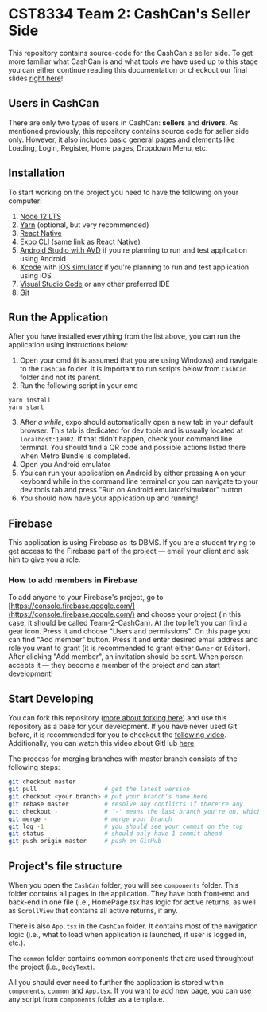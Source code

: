 # CST8334 Team 2: CashCan's Seller Side

This repository contains source-code for the CashCan's seller side. To get more familiar what CashCan is and what tools we have used up to this stage you can either continue reading this documentation or checkout our final slides [right here](https://algonquinlivecom.sharepoint.com/:p:/t/21f-cst8334-310-team-2/EfZTjgMre6ZIny8ePVZP3-EB0uCy_QQyB2IRX7UG4iLHgQ?e=HprqUl)!

## Users in CashCan
There are only two types of users in CashCan: **sellers** and **drivers**. As mentioned previously, this repository contains source code for seller side only. However, it also includes basic general pages and elements like Loading, Login, Register, Home pages, Dropdown Menu, etc.

## Installation

To start working on the project you need to have the following on your computer:
1. [Node 12 LTS](https://nodejs.org/en/download/)
2. [Yarn](https://classic.yarnpkg.com/en/docs/install#windows-stable) (optional, but very recommended)
3. [React Native](https://reactnative.dev/docs/environment-setup)
4. [Expo CLI](https://reactnative.dev/docs/environment-setup) (same link as React Native)
5. [Android Studio with AVD](https://developer.android.com/studio?gclid=CjwKCAiAh_GNBhAHEiwAjOh3ZHahg2NhAJ5BaWQuG5tSYLGU9GDWKsuWu2f2lGqeY2lcyu2Hi3m6WhoCqqoQAvD_BwE&gclsrc=aw.ds) if you're planning to run and test application using Android
6. [Xcode](https://developer.apple.com/xcode/) with [iOS simulator](https://developer.apple.com/library/archive/documentation/IDEs/Conceptual/iOS_Simulator_Guide/GettingStartedwithiOSSimulator/GettingStartedwithiOSSimulator.html) if you're planning to run and test application using iOS
7. [Visual Studio Code](https://code.visualstudio.com/) or any other preferred IDE
8. [Git](https://git-scm.com/downloads)

## Run the Application
After you have installed everything from the list above, you can run the application using instructions below:

1. Open your cmd (it is assumed that you are using Windows) and navigate to the `CashCan` folder. It is important to run scripts below from `CashCan` folder and not its parent.
2. Run the following script in your cmd

```Batchfile
yarn install
yarn start
```

3. After *a while*, expo should automatically open a new tab in your default browser. This tab is dedicated for dev tools and is usually located at `localhost:19002`. If that didn't happen, check your command line terminal. You should find a QR code and possible actions listed there when Metro Bundle is completed.
4. Open you Android emulator
5. You can run your application on Android by either pressing `A` on your keyboard while in the command line terminal or you can navigate to your dev tools tab and press "Run on Android emulator/simulator" button
6. You should now have your application up and running!

## Firebase
This application is using Firebase as its DBMS. If you are a student trying to get access to the Firebase part of the project — email your client and ask him to give you a role. 

### How to add members in Firebase
To add anyone to your Firebase's project, go to [https://console.firebase.google.com/](https://console.firebase.google.com/) and choose your project (in this case, it should be called Team-2-CashCan). At the top left you can find a gear icon. Press it and choose "Users and permissions". On this page you can find "Add member" button. Press it and enter desired email address and role you want to grant (it is recommended to grant either `Owner` or `Editor`). After clicking "Add member", an invitation should be sent. When person accepts it — they become a member of the project and can start development!

## Start Developing
You can fork this repository ([more about forking here](https://docs.github.com/en/pull-requests/collaborating-with-pull-requests/working-with-forks/about-forks)) and use this repository as a base for your development. If you have never used Git before, it is recommended for you to checkout the [following video](https://youtu.be/USjZcfj8yxE). Additionally, you can watch this video about GitHub [here](https://youtu.be/nhNq2kIvi9s). 

The process for merging branches with master branch consists of the following steps:
```bash
git checkout master
git pull                   # get the latest version
git checkout <your branch> # put your branch's name here
git rebase master          # resolve any conflicts if there're any
git checkout -             # '-' means the last branch you're on, which is master
git merge -                # merge your branch
git log -1                 # you should see your commit on the top
git status                 # should only have 1 commit ahead
git push origin master     # push on GitHub
```
## Project's file structure
When you open the `CashCan` folder, you will see `components` folder. This folder contains all pages in the application. They have both front-end and back-end in one file  (i.e., HomePage.tsx has logic for active returns, as well as `ScrollView` that contains all active returns, if any.

There is also `App.tsx` in the `CashCan` folder. It contains most of the navigation logic (i.e., what to load when application is launched, if user is logged in, etc.).

The `common` folder contains common components that are used throughtout the project (i.e., `BodyText`).

All you should ever need to further the application is stored within `components`, `common` and `App.tsx`. If you want to add new page, you can use any script from `components` folder as a template.
